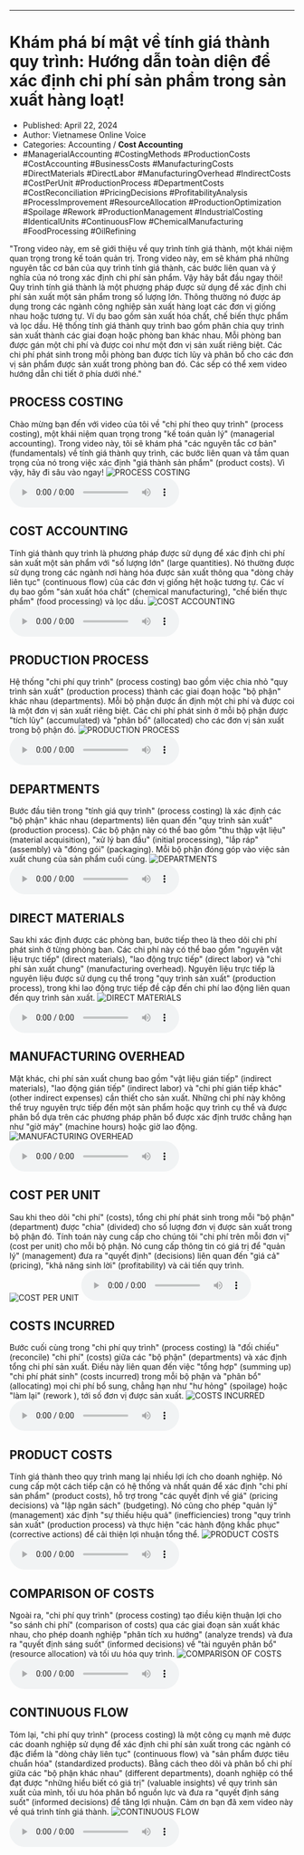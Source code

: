 
---

# Khám phá bí mật về tính giá thành quy trình: Hướng dẫn toàn diện để xác định chi phí sản phẩm trong sản xuất hàng loạt!

- Published: April 22, 2024
- Author: Vietnamese Online Voice
- Categories: Accounting / **Cost Accounting**
- #ManagerialAccounting #CostingMethods #ProductionCosts #CostAccounting #BusinessCosts #ManufacturingCosts #DirectMaterials #DirectLabor #ManufacturingOverhead #IndirectCosts #CostPerUnit #ProductionProcess #DepartmentCosts #CostReconciliation #PricingDecisions #ProfitabilityAnalysis #ProcessImprovement #ResourceAllocation #ProductionOptimization #Spoilage #Rework #ProductionManagement #IndustrialCosting #IdenticalUnits #ContinuousFlow #ChemicalManufacturing #FoodProcessing #OilRefining

"Trong video này, em sẽ giới thiệu về quy trình tính giá thành, một khái niệm quan trọng trong kế toán quản trị. Trong video này, em sẽ khám phá những nguyên tắc cơ bản của quy trình tính giá thành, các bước liên quan và ý nghĩa của nó trong xác định chi phí sản phẩm. Vậy hãy bắt đầu ngay thôi! Quy trình tính giá thành là một phương pháp được sử dụng để xác định chi phí sản xuất một sản phẩm trong số lượng lớn. Thông thường nó được áp dụng trong các ngành công nghiệp sản xuất hàng loạt các đơn vị giống nhau hoặc tương tự. Ví dụ bao gồm sản xuất hóa chất, chế biến thực phẩm và lọc dầu. Hệ thống tính giá thành quy trình bao gồm phân chia quy trình sản xuất thành các giai đoạn hoặc phòng ban khác nhau. Mỗi phòng ban được gán một chi phí và được coi như một đơn vị sản xuất riêng biệt. Các chi phí phát sinh trong mỗi phòng ban được tích lũy và phân bổ cho các đơn vị sản phẩm được sản xuất trong phòng ban đó. Các sếp có thể xem video hướng dẫn chi tiết ở phía dưới nhé."


## PROCESS COSTING

Chào mừng bạn đến với video của tôi về "chi phí theo quy trình" (process costing), một khái niệm quan trọng trong "kế toán quản lý" (managerial accounting). Trong video này, tôi sẽ khám phá "các nguyên tắc cơ bản" (fundamentals) về tính giá thành quy trình, các bước liên quan và tầm quan trọng của nó trong việc xác định "giá thành sản phẩm" (product costs). Vì vậy, hãy đi sâu vào ngay!
![PROCESS COSTING](https://http-archiver-apis-production-80.schnworks.com/storage/images/transitions/2024-04-22/transition--3476390522-Montserrat-Bold-283593.jpg)
<audio controls>
    <source src="https://http-archiver-apis-production-80.schnworks.com/storage/audio/file-15247988625.mp3" type="audio/mpeg">
</audio>



## COST ACCOUNTING

Tính giá thành quy trình là phương pháp được sử dụng để xác định chi phí sản xuất một sản phẩm với "số lượng lớn" (large quantities). Nó thường được sử dụng trong các ngành nơi hàng hóa được sản xuất thông qua "dòng chảy liên tục" (continuous flow) của các đơn vị giống hệt hoặc tương tự. Các ví dụ bao gồm "sản xuất hóa chất" (chemical manufacturing), "chế biến thực phẩm" (food processing) và lọc dầu.
![COST ACCOUNTING](https://http-archiver-apis-production-80.schnworks.com/storage/images/transitions/2024-04-22/transition--13553879139-Montserrat-Medium-512DA8.jpg)
<audio controls>
    <source src="https://http-archiver-apis-production-80.schnworks.com/storage/audio/file-23367163105.mp3" type="audio/mpeg">
</audio>



## PRODUCTION PROCESS

Hệ thống "chi phí quy trình" (process costing) bao gồm việc chia nhỏ "quy trình sản xuất" (production process) thành các giai đoạn hoặc "bộ phận" khác nhau (departments). Mỗi bộ phận được ấn định một chi phí và được coi là một đơn vị sản xuất riêng biệt. Các chi phí phát sinh ở mỗi bộ phận được "tích lũy" (accumulated) và "phân bổ" (allocated) cho các đơn vị sản xuất trong bộ phận đó.
![PRODUCTION PROCESS](https://http-archiver-apis-production-80.schnworks.com/storage/images/transitions/2024-04-22/transition--24859202853-Montserrat-ExtraBold-283593.jpg)
<audio controls>
    <source src="https://http-archiver-apis-production-80.schnworks.com/storage/audio/file-17423637387.mp3" type="audio/mpeg">
</audio>



## DEPARTMENTS

Bước đầu tiên trong "tính giá quy trình" (process costing) là xác định các "bộ phận" khác nhau (departments) liên quan đến "quy trình sản xuất" (production process). Các bộ phận này có thể bao gồm "thu thập vật liệu" (material acquisition), "xử lý ban đầu" (initial processing), "lắp ráp" (assembly) và "đóng gói" (packaging). Mỗi bộ phận đóng góp vào việc sản xuất chung của sản phẩm cuối cùng.
![DEPARTMENTS](https://http-archiver-apis-production-80.schnworks.com/storage/images/transitions/2024-04-22/transition-14963113129-Montserrat-SemiBold-283593.jpg)
<audio controls>
    <source src="https://http-archiver-apis-production-80.schnworks.com/storage/audio/file-2615241222.mp3" type="audio/mpeg">
</audio>



## DIRECT MATERIALS

Sau khi xác định được các phòng ban, bước tiếp theo là theo dõi chi phí phát sinh ở từng phòng ban. Các chi phí này có thể bao gồm "nguyên vật liệu trực tiếp" (direct materials), "lao động trực tiếp" (direct labor) và "chi phí sản xuất chung" (manufacturing overhead). Nguyên liệu trực tiếp là nguyên liệu được sử dụng cụ thể trong "quy trình sản xuất" (production process), trong khi lao động trực tiếp đề cập đến chi phí lao động liên quan đến quy trình sản xuất.
![DIRECT MATERIALS](https://http-archiver-apis-production-80.schnworks.com/storage/images/transitions/2024-04-22/transition--2828735981-Montserrat-Thin-4A148C.jpg)
<audio controls>
    <source src="https://http-archiver-apis-production-80.schnworks.com/storage/audio/file-21573649335.mp3" type="audio/mpeg">
</audio>



## MANUFACTURING OVERHEAD

Mặt khác, chi phí sản xuất chung bao gồm "vật liệu gián tiếp" (indirect materials), "lao động gián tiếp" (indirect labor) và "chi phí gián tiếp khác" (other indirect expenses) cần thiết cho sản xuất. Những chi phí này không thể truy nguyên trực tiếp đến một sản phẩm hoặc quy trình cụ thể và được phân bổ dựa trên các phương pháp phân bổ được xác định trước chẳng hạn như "giờ máy" (machine hours) hoặc giờ lao động.
![MANUFACTURING OVERHEAD](https://http-archiver-apis-production-80.schnworks.com/storage/images/transitions/2024-04-22/transition-2967393406-Montserrat-SemiBold-512DA8.jpg)
<audio controls>
    <source src="https://http-archiver-apis-production-80.schnworks.com/storage/audio/file-2527080909.mp3" type="audio/mpeg">
</audio>



## COST PER UNIT

Sau khi theo dõi "chi phí" (costs), tổng chi phí phát sinh trong mỗi "bộ phận" (department) được "chia" (divided) cho số lượng đơn vị được sản xuất trong bộ phận đó. Tính toán này cung cấp cho chúng tôi "chi phí trên mỗi đơn vị" (cost per unit) cho mỗi bộ phận. Nó cung cấp thông tin có giá trị để "quản lý" (management) đưa ra "quyết định" (decisions) liên quan đến "giá cả" (pricing), "khả năng sinh lời" (profitability) và cải tiến quy trình.
![COST PER UNIT](https://http-archiver-apis-production-80.schnworks.com/storage/images/transitions/2024-04-22/transition--33209397967-Montserrat-Medium-303F9F.jpg)
<audio controls>
    <source src="https://http-archiver-apis-production-80.schnworks.com/storage/audio/file-10631954848.mp3" type="audio/mpeg">
</audio>



## COSTS INCURRED

Bước cuối cùng trong "chi phí quy trình" (process costing) là "đối chiếu" (reconcile) "chi phí" (costs) giữa các "bộ phận" (departments) và xác định tổng chi phí sản xuất. Điều này liên quan đến việc "tổng hợp" (summing up) "chi phí phát sinh" (costs incurred) trong mỗi bộ phận và "phân bổ" (allocating) mọi chi phí bổ sung, chẳng hạn như "hư hỏng" (spoilage) hoặc "làm lại" (rework ), tới số đơn vị được sản xuất.
![COSTS INCURRED](https://http-archiver-apis-production-80.schnworks.com/storage/images/transitions/2024-04-22/transition-9653151011-Montserrat-Thin-512DA8.jpg)
<audio controls>
    <source src="https://http-archiver-apis-production-80.schnworks.com/storage/audio/file-5080956034.mp3" type="audio/mpeg">
</audio>



## PRODUCT COSTS

Tính giá thành theo quy trình mang lại nhiều lợi ích cho doanh nghiệp. Nó cung cấp một cách tiếp cận có hệ thống và nhất quán để xác định "chi phí sản phẩm" (product costs), hỗ trợ trong "các quyết định về giá" (pricing decisions) và "lập ngân sách" (budgeting). Nó cũng cho phép "quản lý" (management) xác định "sự thiếu hiệu quả" (inefficiencies) trong "quy trình sản xuất" (production process) và thực hiện "các hành động khắc phục" (corrective actions) để cải thiện lợi nhuận tổng thể.
![PRODUCT COSTS](https://http-archiver-apis-production-80.schnworks.com/storage/images/transitions/2024-04-22/transition--11159258936-Montserrat-Bold-4A148C.jpg)
<audio controls>
    <source src="https://http-archiver-apis-production-80.schnworks.com/storage/audio/file-21591798366.mp3" type="audio/mpeg">
</audio>



## COMPARISON OF COSTS

Ngoài ra, "chi phí quy trình" (process costing) tạo điều kiện thuận lợi cho "so sánh chi phí" (comparison of costs) qua các giai đoạn sản xuất khác nhau, cho phép doanh nghiệp "phân tích xu hướng" (analyze trends) và đưa ra "quyết định sáng suốt" (informed decisions) về "tài nguyên phân bổ" (resource allocation) và tối ưu hóa quy trình.
![COMPARISON OF COSTS](https://http-archiver-apis-production-80.schnworks.com/storage/images/transitions/2024-04-22/transition-35260456852-Montserrat-Medium-004895.jpg)
<audio controls>
    <source src="https://http-archiver-apis-production-80.schnworks.com/storage/audio/file-30522943027.mp3" type="audio/mpeg">
</audio>



## CONTINUOUS FLOW

Tóm lại, "chi phí quy trình" (process costing) là một công cụ mạnh mẽ được các doanh nghiệp sử dụng để xác định chi phí sản xuất trong các ngành có đặc điểm là "dòng chảy liên tục" (continuous flow) và "sản phẩm được tiêu chuẩn hóa" (standardized products). Bằng cách theo dõi và phân bổ chi phí giữa các "bộ phận khác nhau" (different departments), doanh nghiệp có thể đạt được "những hiểu biết có giá trị" (valuable insights) về quy trình sản xuất của mình, tối ưu hóa phân bổ nguồn lực và đưa ra "quyết định sáng suốt" (informed decisions) để tăng lợi nhuận. Cảm ơn bạn đã xem video này về quá trình tính giá thành.
![CONTINUOUS FLOW](https://http-archiver-apis-production-80.schnworks.com/storage/images/transitions/2024-04-22/transition--24918349955-Montserrat-Thin-9C27B0.jpg)
<audio controls>
    <source src="https://http-archiver-apis-production-80.schnworks.com/storage/audio/file-22115751147.mp3" type="audio/mpeg">
</audio>

